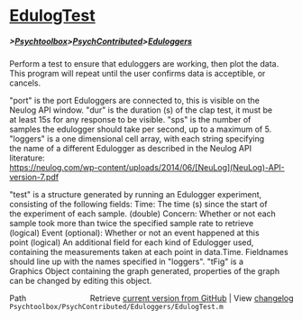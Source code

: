 # [EdulogTest](EdulogTest)
##### >[Psychtoolbox](Psychtoolbox)>[PsychContributed](PsychContributed)>[Eduloggers](Eduloggers)

Perform a test to ensure that eduloggers are working, then plot the data.  
This program will repeat until the user confirms data is acceptible, or  
cancels.  
  
"port" is the port Eduloggers are connected to, this is visible on the  
Neulog API window. "dur" is the duration (s) of the clap test, it must be  
at least 15s for any response to be visible. "sps" is the number of  
samples the edulogger should take per second, up to a maximum of 5.  
"loggers" is a one dimensional cell array, with each string specifying  
the name of a different Edulogger as described in the Neulog API  
literature:  
https://neulog.com/wp-content/uploads/2014/06/[NeuLog](NeuLog)-API-version-7.pdf  
  
"test" is a structure generated by running an Edulogger experiment,  
consisting of the following fields: Time: The time (s) since the start of  
the experiment of each sample. (double) Concern: Whether or not each  
sample took more than twice the specified sample rate to retrieve  
(logical) Event (optional): Whether or not an event happened at this  
point (logical) An additional field for each kind of Edulogger used,  
containing the measurements taken at each point in data.Time. Fieldnames  
should line up with the names specified in "loggers". "tFig" is a  
Graphics Object containing the graph generated, properties of the graph  
can be changed by editing this object.  




<div class="code_header" style="text-align:right;">
  <span style="float:left;">Path&nbsp;&nbsp;</span> <span class="counter">Retrieve <a href=
  "https://raw.github.com/Psychtoolbox-3/Psychtoolbox-3/beta/Psychtoolbox/PsychContributed/Eduloggers/EdulogTest.m">current version from GitHub</a> | View <a href=
  "https://github.com/Psychtoolbox-3/Psychtoolbox-3/commits/beta/Psychtoolbox/PsychContributed/Eduloggers/EdulogTest.m">changelog</a></span>
</div>
<div class="code">
  <code>Psychtoolbox/PsychContributed/Eduloggers/EdulogTest.m</code>
</div>


